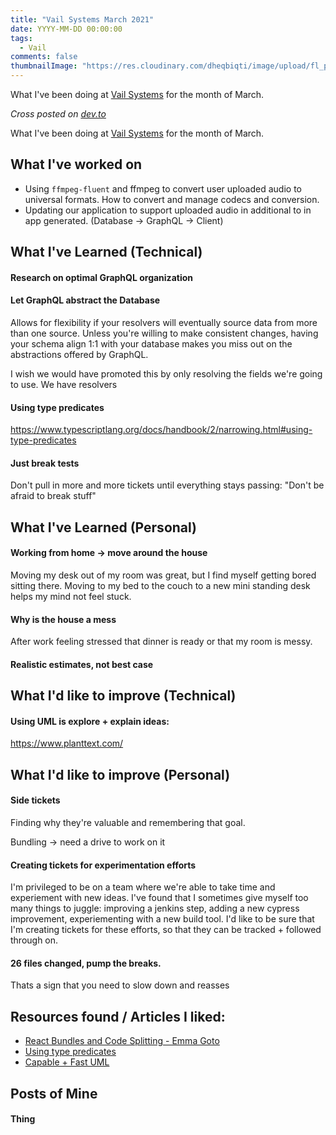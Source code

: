 ```yaml
---
title: "Vail Systems March 2021"
date: YYYY-MM-DD 00:00:00
tags:
  - Vail
comments: false
thumbnailImage: "https://res.cloudinary.com/dheqbiqti/image/upload/fl_progressive,r_50:5/v1613437533/Projects/Vail/vail2020.png"
---
```


<!-- TODO -->
<!-- Remember to update thumbnail image for here and dev.to -->
<!-- Remember to grammarly: https://app.grammarly.com/ddocs/424887498 -->
<!-- Remember to update current projects + time/date -->

What I've been doing at [Vail Systems](https://www.vailsys.com/) for the month of March.

<!-- excerpt -->

_Cross posted on [dev.to](POSTLINK)_

What I've been doing at [Vail Systems](https://www.vailsys.com/) for the month of March.

## What I've worked on

- Using `ffmpeg-fluent` and ffmpeg to convert user uploaded audio to universal formats. How to convert and manage codecs and conversion.
- Updating our application to support uploaded audio in additional to in app generated. (Database -> GraphQL -> Client)

## What I've Learned (Technical)

#### Research on optimal GraphQL organization

#### Let GraphQL abstract the Database

Allows for flexibility if your resolvers will eventually source data from more than one source. Unless you're
willing to make consistent changes, having your schema align 1:1 with your database makes you miss out on the
abstractions offered by GraphQL.

I wish we would have promoted this by only resolving the fields we're going to use. We have resolvers

#### Using type predicates

https://www.typescriptlang.org/docs/handbook/2/narrowing.html#using-type-predicates

#### Just break tests

Don't pull in more and more tickets until everything stays passing: "Don't be afraid to break stuff"

## What I've Learned (Personal)

#### Working from home -> move around the house

Moving my desk out of my room was great, but I find myself getting bored sitting there.
Moving to my bed to the couch to a new mini standing desk helps my mind not feel stuck.

#### Why is the house a mess

After work feeling stressed that dinner is ready or that my room is messy.

#### Realistic estimates, not best case

## What I'd like to improve (Technical)

#### Using UML is explore + explain ideas:

https://www.planttext.com/

## What I'd like to improve (Personal)

#### Side tickets

Finding why they're valuable and remembering that goal.

Bundling -> need a drive to work on it

#### Creating tickets for experimentation efforts

I'm privileged to be on a team where we're able to take time and experiement with new ideas.
I've found that I sometimes give myself too many things to juggle: improving a jenkins step, adding a 
new cypress improvement, experiementing with a new build tool. I'd like to be sure that I'm creating
tickets for these efforts, so that they can be tracked + followed through on.

#### 26 files changed, pump the breaks.

Thats a sign that you need to slow down and reasses

## Resources found / Articles I liked:

- [React Bundles and Code Splitting - Emma Goto](https://www.emgoto.com/react-bundles-and-code-splitting/)
- [Using type predicates](https://www.typescriptlang.org/docs/handbook/2/narrowing.html#using-type-predicates)
- [Capable + Fast UML](https://www.planttext.com/)

## Posts of Mine

#### Thing
